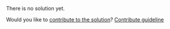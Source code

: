 
There is no solution yet.

Would you like to [contribute to the solution](https://github.com/BFEdev/BFE.dev-solutions/blob/main/question/what-is-the-difference-between-reset-css-and-normalize-css_en.md)? [Contribute guideline](https://github.com/BFEdev/BFE.dev-solutions#how-to-contribute)
